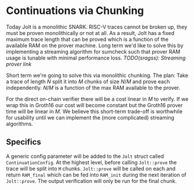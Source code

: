 # Continuations via Chunking
Today Jolt is a monolithic SNARK. RISC-V traces cannot be broken up, they must be proven monolithically or not at all. As a result, Jolt has a fixed maximum trace length that can be proved which is a function of the available RAM on the prover machine. Long term we'd like to solve this by implementing a streaming algorithm for sumcheck such that prover RAM usage is tunable with minimal performance loss. *TODO(sragss): Streaming prover link*

Short term we're going to solve this via monolithic chunking. The plan: Take a trace of length $N$ split it into $M$ chunks of size $N/M$ and prove each independently. $N/M$ is a function of the max RAM available to the prover. 

For the direct on-chain verifier there will be a cost linear in $M$ to verify. If we wrap this in Groth16 our cost will become constant but the Groth16 prover time will be linear in $M$. We believe this short-term trade-off is worthwhile for usability until we can implement the (more complicated) streaming algorithms. 

## Specifics
A generic config parameter will be added to the `Jolt` struct called `ContinuationConfig`. At the highest level, before calling `Jolt::prove` the trace will be split into `M` chunks. `Jolt::prove` will be called on each and return `RAM_final` which can be fed into `RAM_init` during the next iteration of `Jolt::prove`. The output verification will only be run for the final chunk. 

